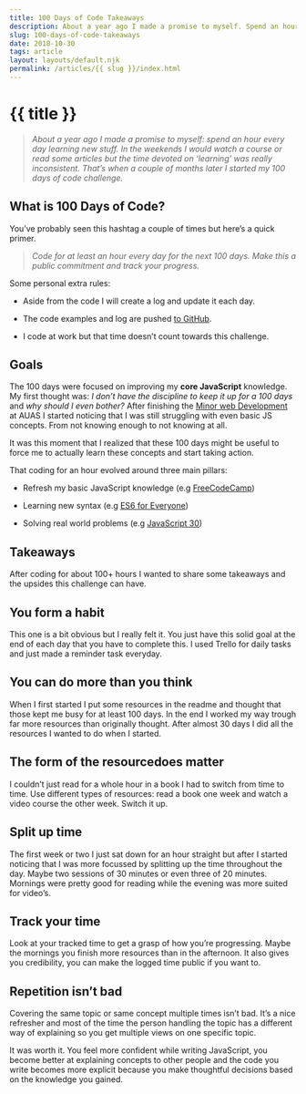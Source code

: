 ```yaml
---
title: 100 Days of Code Takeaways
description: About a year ago I made a promise to myself. Spend an hour every day learning new stuff. In the weekends I would watch a course or read some articles but the time devoted on ‘learning’ was really inconsistent.
slug: 100-days-of-code-takeaways
date: 2018-10-30
tags: article
layout: layouts/default.njk
permalink: /articles/{{ slug }}/index.html
---
```


# {{ title }}

> *About a year ago I made a promise to myself: spend an hour every day learning new stuff. In the weekends I would watch a course or read some articles but the time devoted on ‘learning’ was really inconsistent. That’s when a couple of months later I started my 100 days of code challenge.*

## What is 100 Days of Code?

You’ve probably seen this hashtag a couple of times but here’s a quick primer.
> *Code for at least an hour every day for the next 100 days. Make this a public commitment and track your progress.*

Some personal extra rules:

* Aside from the code I will create a log and update it each day.

* The code examples and log are pushed [to GitHub](https://github.com/dandevri/cod.es).

* I code at work but that time doesn’t count towards this challenge.

## Goals

The 100 days were focused on improving my **core JavaScript** knowledge. My first thought was: *I don’t have the discipline to keep it up for a 100 days* and *why should I even bother?* After finishing the [Minor web Development](https://everythingweb.org/) at AUAS I started noticing that I was still struggling with even basic JS concepts. From not knowing enough to not knowing at all.

It was this moment that I realized that these 100 days might be useful to force me to actually learn these concepts and start taking action.

That coding for an hour evolved around three main pillars:

* Refresh my basic JavaScript knowledge (e.g [FreeCodeCamp](https://www.freecodecamp.org/))

* Learning new syntax (e.g [ES6 for Everyone](https://es6.io/))

* Solving real world problems (e.g [JavaScript 30](https://javascript30.com/))

## Takeaways

After coding for about 100+ hours I wanted to share some takeaways and the upsides this challenge can have.

## You form a habit

This one is a bit obvious but I really felt it. You just have this solid goal at the end of each day that you have to complete this. I used Trello for daily tasks and just made a reminder task everyday.

## You can do more than you think

When I first started I put some resources in the readme and thought that those kept me busy for at least 100 days. In the end I worked my way trough far more resources than originally thought. After almost 30 days I did all the resources I wanted to do when I started.

## The form of the resourcedoes matter

I couldn’t just read for a whole hour in a book I had to switch from time to time. Use different types of resources: read a book one week and watch a video course the other week. Switch it up.

## Split up time

The first week or two I just sat down for an hour straight but after I started noticing that I was more focussed by splitting up the time throughout the day. Maybe two sessions of 30 minutes or even three of 20 minutes. Mornings were pretty good for reading while the evening was more suited for video’s.

## Track your time

Look at your tracked time to get a grasp of how you’re progressing. Maybe the mornings you finish more resources than in the afternoon. It also gives you credibility, you can make the logged time public if you want to.

## Repetition isn’t bad

Covering the same topic or same concept multiple times isn’t bad. It’s a nice refresher and most of the time the person handling the topic has a different way of explaining so you get multiple views on one specific topic.

It was worth it. You feel more confident while writing JavaScript, you become better at explaining concepts to other people and the code you write becomes more explicit because you make thoughtful decisions based on the knowledge you gained.
